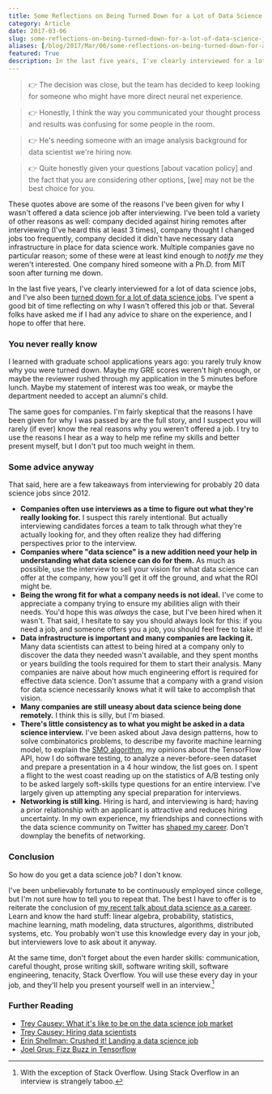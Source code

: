 ```yaml
---
title: Some Reflections on Being Turned Down for a Lot of Data Science Jobs
category: Article
date: 2017-03-06
slug: some-reflections-on-being-turned-down-for-a-lot-of-data-science-jobs
aliases: [/blog/2017/Mar/06/some-reflections-on-being-turned-down-for-a-lot-of-data-science-jobs/]
featured: True
description: In the last five years, I've clearly interviewed for a lot of data science jobs, and I've also been turned down for a lot of data science job. I've spent a good bit of time reflecting on why I wasn't offered this job or that. Several folks have asked me if I had any advice to share on the experience, and I hope to offer that here.
---
```


> 👉 The decision was close, but the team has decided to keep looking for someone who might have more direct neural net experience.

> 👉 Honestly, I think the way you communicated your thought process and results was confusing for some people in the room.

> 👉 He's needing someone with an image analysis background for data scientist we're hiring now.

> 👉 Quite honestly given your questions &#91;about vacation policy&#93; and the fact that you are considering other options, &#91;we&#93; may not be the best choice for you.

These quotes above are some of the reasons I've been given for why I wasn't offered a data science job after interviewing. I've been told a variety of other reasons as well: company decided against hiring remotes after interviewing (I've heard this at least 3 times), company thought I changed jobs too frequently, company decided it didn't have necessary data infrastructure in place for data science work. Multiple companies gave no particular reason; some of these were at least kind enough to _notify me_ they weren't interested. One company hired someone with a Ph.D. from MIT soon after turning me down.

In the last five years, I've clearly interviewed for a lot of data science jobs, and I've also been [turned down for a lot of data science jobs](https://twitter.com/i/moments/838081457788694528). I've spent a good bit of time reflecting on why I wasn't offered this job or that. Several folks have asked me if I had any advice to share on the experience, and I hope to offer that here.

### You never really know

I learned with graduate school applications years ago: you rarely truly know why you were turned down. Maybe my GRE scores weren't high enough, or maybe the reviewer rushed through my application in the 5 minutes before lunch. Maybe my statement of interest was too weak, or maybe the department needed to accept an alumni's child.

The same goes for companies. I'm fairly skeptical that the reasons I have been given for why I was passed by are the full story, and I suspect you will rarely (if ever) know the real reasons why you weren't offered a job. I try to use the reasons I hear as a way to help me refine my skills and better present myself, but I don't put too much weight in them.

### Some advice anyway

That said, here are a few takeaways from interviewing for probably 20 data science jobs since 2012.

* __Companies often use interviews as a time to figure out what they're really looking for.__ I suspect this rarely intentional. But actually interviewing candidates forces a team to talk through what they're actually looking for, and they often realize they had differing perspectives prior to the interview.
* __Companies where "data science" is a new addition need your help in understanding what data science can do for them.__ As much as possible, use the interview to sell your vision for what data science can offer at the company, how you'll get it off the ground, and what the ROI might be.
* __Being the wrong fit for what a company needs is not ideal.__ I've come to appreciate a company trying to ensure my abilities align with their needs. You'd hope this was _always_ the case, but I've been hired when it wasn't. That said, I hesitate to say you should always look for this: if you need a job, and someone offers you a job, you should feel free to take it!
* __Data infrastructure is important and many companies are lacking it.__ Many data scientists can attest to being hired at a company only to discover the data they needed wasn't available, and they spent months or years building the tools required for them to start their analysis. Many companies are naive about how much engineering effort is required for effective data science. Don't assume that a company with a grand vision for data science necessarily knows what it will take to accomplish that vision.
* __Many companies are still uneasy about data science being done remotely.__ I think this is silly, but I'm biased.
* __There's little consistency as to what you might be asked in a data science interview.__ I've been asked about Java design patterns, how to solve combinatorics problems, to describe my favorite machine learning model, to explain the [SMO algorithm](https://en.wikipedia.org/wiki/Sequential_minimal_optimization), my opinions about the TensorFlow API, how I do software testing, to analyze a never-before-seen dataset and prepare a presentation in a 4 hour window, the list goes on. I spent a flight to the west coast reading up on the statistics of A/B testing only to be asked largely soft-skills type questions for an entire interview. I've largely given up attempting any special preparation for interviews.
* __Networking is still king.__ Hiring is hard, and interviewing is hard; having a prior relationship with an applicant is attractive and reduces hiring uncertainty. In my own experience, my friendships and connections with the data science community on Twitter has [shaped my career](https://twitter.com/tdhopper/status/760109403383144448). Don't downplay the benefits of networking.

### Conclusion

So how do you get a data science job? I don't know.

I've been unbelievably fortunate to be continuously employed since college, but I'm not sure how to tell you to repeat that. The best I have to offer is to reiterate the conclusion of [my recent talk about data science as a career](http://tdhopper.com/blog/2017/Feb/14/how-i-quit-my-ph.d.-and-learned-to-love-data-science/). Learn and know the hard stuff: linear algebra, probability, statistics, machine learning, math modeling, data structures, algorithms, distributed systems, etc. You probably won't use this knowledge every day in your job, but interviewers love to ask about it anyway.

At the same time, don't forget about the even harder skills: communication, careful thought, prose writing skill, software writing skill, software engineering, tenacity, Stack Overflow. You will use these every day in your job, and they'll help you present yourself well in an interview.[^so]

### Further Reading

* [Trey Causey: What it's like to be on the data science job market](http://treycausey.com/data_science_interviews.html)
* [Trey Causey: Hiring data scientists](http://treycausey.com/hiring_data_scientists.html)
* [Erin Shellman: Crushed it! Landing a data science job
](http://www.erinshellman.com/crushed-it-landing-a-data-science-job/)
* [Joel Grus: Fizz Buzz in Tensorflow](http://joelgrus.com/2016/05/23/fizz-buzz-in-tensorflow/)



[^so]: With the exception of Stack Overflow. Using Stack Overflow in an interview is strangely taboo.
